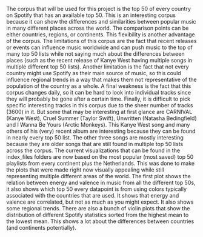 The corpus that will be used for this project is the top 50 of every country on Spotify that has an available top 50. This is an interesting corpus because it can show the differences and similarities between popular music in many different places across the world. The comparison points can be either countries, regions, or continents. This flexibility is another advantage of the corpus. The limitations of this corpus are the fact that recent releases or events can influence music worldwide and can push music to the top of many top 50 lists while not saying much about the differences between places (such as the recent release of Kanye West having multiple songs in multiple different top 50 lists). Another limitation is the fact that not every country might use Spotify as their main source of music, so this could influence regional trends in a way that makes them not representative of the population of the country as a whole. A final weakness is the fact that this corpus changes daily, so it can be hard to look into individual tracks since they will probably be gone after a certain time. Finally, it is difficult to pick specific interesting tracks in this corpus due to the sheer number of tracks (3600) in it. But some that may be interesting at first glance are CARNIVAL (Kanye West), Cruel Summer (Taylor Swift), Unwritten (Natasha Bedingfield) and I Wanna Be Yours (Arctic Monkeys). This Kanye West song and many others of his (very) recent album are interesting because they can be found in nearly every top 50 list. The other three songs are mostly interesting because they are older songs that are still found in multiple top 50 lists across the corpus.
The current visualizations that can be found in the index_files folders are now based on the most popular (most saved) top 50 playlists from every continent plus the Netherlands. This was done to make the plots that were made right now visually appealing while still representing multiple different areas of the world.
The first plot shows the relation between energy and valence in music from all the different top 50s, it also shows which top 50 every datapoint is from using colors typically associated with the countries that are used. It shows that energy and valence are correlated, but not as much as you might expect. It also shows some regional trends. There are also a bunch of violin plots that show the distribution of different Spotify statistics sorted from the highest mean to the lowest mean. This shows a lot about the differences between countries (and continents potentially).
